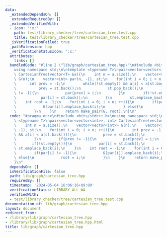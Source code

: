 ```yaml
---
data:
  _extendedDependsOn: []
  _extendedRequiredBy: []
  _extendedVerifiedWith:
  - icon: ':x:'
    path: test/library_checker/tree/cartesian_tree.test.cpp
    title: test/library_checker/tree/cartesian_tree.test.cpp
  _isVerificationFailed: true
  _pathExtension: hpp
  _verificationStatusIcon: ':x:'
  attributes:
    links: []
  bundledCode: "#line 2 \"lib/graph/cartesian_tree.hpp\"\n#include <bits/stdc++.h>\n\
    using namespace std;\n\ntemplate <typename T>\npair<vector<vector<int>>, int>\
    \ CartesianTree(vector<T> &a){\n    int n = a.size();\n    vector<vector<int>>\
    \ G(n);\n    vector<int> par(n, -1), st;\n    for(int i = 0; i < n; ++i){\n  \
    \      int prev = -1;\n        while(!st.empty() && a[i] < a[st.back()]){\n  \
    \          prev = st.back();\n            st.pop_back();\n        }\n        if(prev\
    \ != -1){\n            par[prev] = i;\n        }\n        if(!st.empty()){\n \
    \           par[i] = st.back();\n        }\n        st.emplace_back(i);\n    }\n\
    \    int root = -1;\n    for(int i = 0; i < n; ++i){\n        if(par[i] != -1){\n\
    \            G[par[i]].emplace_back(i);\n        } else{\n            root = i;\n\
    \        }\n    }\n    return make_pair(G, root);\n}\n"
  code: "#pragma once\n#include <bits/stdc++.h>\nusing namespace std;\n\ntemplate\
    \ <typename T>\npair<vector<vector<int>>, int> CartesianTree(vector<T> &a){\n\
    \    int n = a.size();\n    vector<vector<int>> G(n);\n    vector<int> par(n,\
    \ -1), st;\n    for(int i = 0; i < n; ++i){\n        int prev = -1;\n        while(!st.empty()\
    \ && a[i] < a[st.back()]){\n            prev = st.back();\n            st.pop_back();\n\
    \        }\n        if(prev != -1){\n            par[prev] = i;\n        }\n \
    \       if(!st.empty()){\n            par[i] = st.back();\n        }\n       \
    \ st.emplace_back(i);\n    }\n    int root = -1;\n    for(int i = 0; i < n; ++i){\n\
    \        if(par[i] != -1){\n            G[par[i]].emplace_back(i);\n        }\
    \ else{\n            root = i;\n        }\n    }\n    return make_pair(G, root);\n\
    }\n"
  dependsOn: []
  isVerificationFile: false
  path: lib/graph/cartesian_tree.hpp
  requiredBy: []
  timestamp: '2024-05-04 18:06:16+09:00'
  verificationStatus: LIBRARY_ALL_WA
  verifiedWith:
  - test/library_checker/tree/cartesian_tree.test.cpp
documentation_of: lib/graph/cartesian_tree.hpp
layout: document
redirect_from:
- /library/lib/graph/cartesian_tree.hpp
- /library/lib/graph/cartesian_tree.hpp.html
title: lib/graph/cartesian_tree.hpp
---
```

